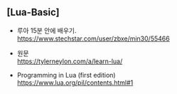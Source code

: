 ## [Lua-Basic]



- 루아 15분 안에 배우기.   
https://www.stechstar.com/user/zbxe/min30/55466

- 원문   
https://tylerneylon.com/a/learn-lua/



- Programming in Lua (first edition)
https://www.lua.org/pil/contents.html#1

